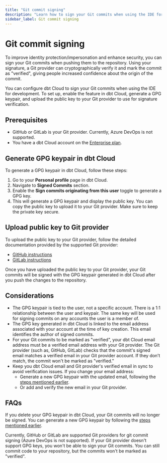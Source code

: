 ```yaml
---
title: "Git commit signing"
description: "Learn how to sign your Git commits when using the IDE for development."
sidebar_label: Git commit signing
---
```


# Git commit signing <Lifecycle status="Enterprise" />

To improve identity protection/impersonation and enhance security, you can sign your Git commits when pushing them to the repository. Using your signature, a Git provider can cryptographically verify it and mark the commit as "verified", giving people increased confidence about the origin of the commit. 

You can configure dbt Cloud to sign your Git commits when using the IDE for development. To set up, enable the feature in dbt Cloud, generate a GPG keypair, and upload the public key to your Git provider to use for signature verification.  


## Prerequisites 

- GitHub or GitLab is your Git provider. Currently, Azure DevOps is not supported.
- You have a dbt Cloud account on the [Enterprise plan](https://www.getdbt.com/pricing/).

## Generate GPG keypair in dbt Cloud

To generate a GPG keypair in dbt Cloud, follow these steps:
1. Go to your **Personal profile** page in dbt Cloud.
2. Navigate to **Signed Commits** section.
3. Enable the **Sign commits originating from this user** toggle to generate a GPG key.
4. This will generate a GPG keypair and display the public key. You can copy the public key to upload it to your Git provider. Make sure to keep the private key secure.

<Lightbox src="/img/docs/dbt-cloud/example-git-signed-commits-setting.png" width="95%" title="Example of profile setting Signed commits" />

## Upload public key to Git provider 

To upload the public key to your Git provider, follow the detailed documentation provided by the supported Git provider:

- [GitHub instructions](https://docs.github.com/en/authentication/managing-commit-signature-verification/adding-a-gpg-key-to-your-github-account) 
- [GitLab instructions](https://docs.gitlab.com/ee/user/project/repository/signed_commits/gpg.html) 

Once you have uploaded the public key to your Git provider, your Git commits will be signed with the GPG keypair generated in dbt Cloud after you push the changes to the repository.

<Lightbox src="/img/docs/dbt-cloud/git-sign-verified.jpg" width="95%" title="Example of a verified Git commit in a Git provider." />

## Considerations

- The GPG keypair is tied to the user, not a specific account. There is a 1:1 relationship between the user and keypair. The same key will be used for signing commits on any accounts the user is a member of.
- The GPG key generated in dbt Cloud is linked to the email address associated with your account at the time of key creation. This email identifies the author of signed commits.
- For your Git commits to be marked as "verified", your dbt Cloud email address must be a verified email address with your Git provider. The Git provider (such as, GitHub, GitLab) checks that the commit's signed email matches a verified email in your Git provider account. If they don’t match, the commit won't be marked as "verified."
- Keep you dbt Cloud email and Git provider's verified email in sync to avoid verification issues. If you change your email address:
  - Generate a new GPG keypair with the updated email, following the [steps mentioned earlier](/docs/cloud/dbt-cloud-ide/git-commit-signing#generate-gpg-keypair-in-dbt-cloud).
  - Or add and verify the new email in your Git provider.

<!-- vale off -->

## FAQs

<!-- vale on -->

<DetailsToggle alt_header="What happens if I delete my GPG keypair in dbt Cloud?">

If you delete your GPG keypair in dbt Cloud, your Git commits will no longer be signed. You can generate a new GPG keypair by following the [steps mentioned earlier](/docs/cloud/dbt-cloud-ide/git-commit-signing#generate-gpg-keypair-in-dbt-cloud).
</DetailsToggle>

<DetailsToggle alt_header="What if my Git provider doesn't support GPG keys?">

Currently, GitHub or GitLab are supported Git providers for git commit signing (Azure DevOps is not supported). If your Git provider doesn't support GPG keys, you won't be able to sign your Git commits. You can still commit code to your repository, but the commits won't be marked as "verified".
</DetailsToggle>


